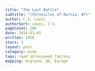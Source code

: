 ```yaml
---
title: "The Last Battle"
subtitle: "(Chronicles of Narnia, #7)"
author: C.S. Lewis
authorSort: Lewis, C.S.
pageCount: 288
date: 2014-01-01
written: 1956
stars: 3
layout: post
category: book
tags: read unreviewed fantasy
mapping: England, UK, Europe
---
```


